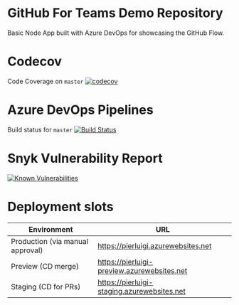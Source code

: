 # GitHub For Teams Demo Repository

Basic Node App built with Azure DevOps for showcasing the GitHub Flow.

# Codecov 

Code Coverage on `master`
[![codecov](https://codecov.io/gh/pierluigi/azure-devops-demo/branch/master/graph/badge.svg)](https://codecov.io/gh/pierluigi/azure-devops-demo)

# Azure DevOps Pipelines

Build status for `master`
[![Build Status](https://dev.azure.com/pierluigi-github/GitHub%20Azure%20DevOps%20Demos/_apis/build/status/Master?branchName=master)](https://dev.azure.com/pierluigi-github/GitHub%20Azure%20DevOps%20Demos/_build/latest?definitionId=6?branchName=master)

# Snyk Vulnerability Report
[![Known Vulnerabilities](https://snyk.io/test/github/{username}/{repo}/badge.svg)](https://snyk.io/test/github/{username}/{repo}) 

# Deployment slots

| Environment | URL |
| ----------- | --- | 
| Production (via manual approval) | https://pierluigi.azurewebsites.net |
| Preview (CD merge) | https://pierluigi-preview.azurewebsites.net |
| Staging (CD for PRs) | https://pierluigi-staging.azurewebsites.net |
